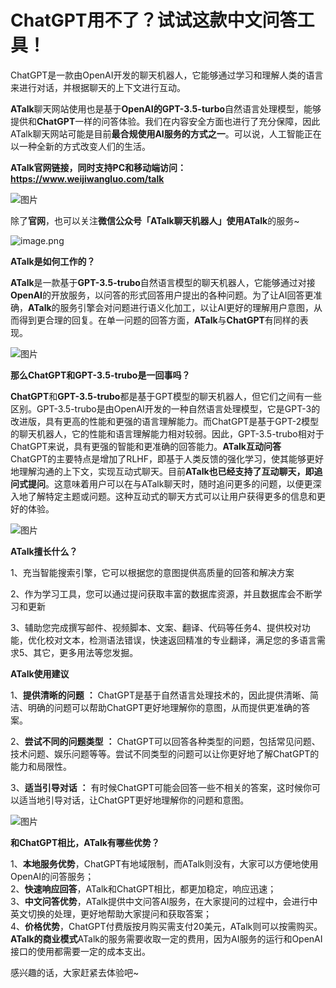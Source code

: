 # ChatGPT用不了？试试这款中文问答工具！

ChatGPT是一款由OpenAI开发的聊天机器人，它能够通过学习和理解人类的语言来进行对话，并根据聊天的上下文进行互动。

**ATalk**聊天网站使用也是基于**OpenAI的GPT-3.5-turbo**自然语言处理模型，能够提供和**ChatGPT**一样的问答体验。我们在内容安全方面也进行了充分保障，因此ATalk聊天网站可能是目前**最合规使用AI服务的方式之一**。可以说，人工智能正在以一种全新的方式改变人们的生活。

**ATalk官网链接，同时支持PC和移动端访问：https://www.weijiwangluo.com/talk**

![图片](https://p3-juejin.byteimg.com/tos-cn-i-k3u1fbpfcp/9bd37dea053b49bb8bf8f09c944e8397~tplv-k3u1fbpfcp-zoom-1.image)

除了**官网**，也可以关注**微信公众号「ATalk聊天机器人」**使用**ATalk**的服务~


![image.png](https://p1-juejin.byteimg.com/tos-cn-i-k3u1fbpfcp/6abb6c277fad41b29b2aadf70780e200~tplv-k3u1fbpfcp-watermark.image?)

**ATalk是如何工作的？**

**ATalk**是一款基于**GPT-3.5-trubo**自然语言模型的聊天机器人，它能够通过对接**OpenAI**的开放服务，以问答的形式回答用户提出的各种问题。为了让AI回答更准确，**ATalk**的服务引擎会对问题进行语义化加工，以让AI更好的理解用户意图，从而得到更合理的回复。在单一问题的回答方面，**ATalk**与**ChatGPT**有同样的表现。

![图片](https://p3-juejin.byteimg.com/tos-cn-i-k3u1fbpfcp/8c7243d5bf544c2ab79b6d6c1cc51335~tplv-k3u1fbpfcp-zoom-1.image)

**那么ChatGPT和GPT-3.5-trubo是一回事吗？**

**ChatGPT**和**GPT-3.5-trubo**都是基于GPT模型的聊天机器人，但它们之间有一些区别。GPT-3.5-trubo是由OpenAI开发的一种自然语言处理模型，它是GPT-3的改进版，具有更高的性能和更强的语言理解能力。而ChatGPT是基于GPT-2模型的聊天机器人，它的性能和语言理解能力相对较弱。因此，GPT-3.5-trubo相对于ChatGPT来说，具有更强的智能和更准确的回答能力。**ATalk互动问答**  
ChatGPT的主要特点是增加了RLHF，即基于人类反馈的强化学习，使其能够更好地理解沟通的上下文，实现互动式聊天。目前**ATalk也已经支持了互动聊天，即追问式提问**。这意味着用户可以在与ATalk聊天时，随时追问更多的问题，以便更深入地了解特定主题或问题。这种互动式的聊天方式可以让用户获得更多的信息和更好的体验。

![图片](https://p3-juejin.byteimg.com/tos-cn-i-k3u1fbpfcp/125e2a18ac46466e9e0cdeb578c3f16f~tplv-k3u1fbpfcp-zoom-1.image)

**ATalk擅长什么？**

1、充当智能搜索引擎，它可以根据您的意图提供高质量的回答和解决方案

2、作为学习工具，您可以通过提问获取丰富的数据库资源，并且数据库会不断学习和更新

3、辅助您完成撰写邮件、视频脚本、文案、翻译、代码等任务4、提供校对功能，优化校对文本，检测语法错误，快速返回精准的专业翻译，满足您的多语言需求5、其它，更多用法等您发掘。

**ATalk使用建议**

1、**提供清晰的问题** **：** ChatGPT是基于自然语言处理技术的，因此提供清晰、简洁、明确的问题可以帮助ChatGPT更好地理解你的意图，从而提供更准确的答案。

2、**尝试不同的问题类型** **：** ChatGPT可以回答各种类型的问题，包括常见问题、技术问题、娱乐问题等等。尝试不同类型的问题可以让你更好地了解ChatGPT的能力和局限性。

3、**适当引导对话** **：** 有时候ChatGPT可能会回答一些不相关的答案，这时候你可以适当地引导对话，让ChatGPT更好地理解你的问题和意图。

![图片](https://p3-juejin.byteimg.com/tos-cn-i-k3u1fbpfcp/65d30bfdd5a443d484858146d2869c46~tplv-k3u1fbpfcp-zoom-1.image)

**和ChatGPT相比，ATalk有哪些优势？** 

1、**本地服务优势**，ChatGPT有地域限制，而ATalk则没有，大家可以方便地使用OpenAI的问答服务；  
2、**快速响应回答**，ATalk和ChatGPT相比，都更加稳定，响应迅速；   
3、**中文问答优势**，ATalk提供中文问答AI服务，在大家提问的过程中，会进行中英文切换的处理，更好地帮助大家提问和获取答案；  
4、**价格优势**，ChatGPT付费版按月购买需支付20美元，ATalk则可以按需购买。**ATalk的商业模式**ATalk的服务需要收取一定的费用，因为AI服务的运行和OpenAI接口的使用都需要一定的成本支出。

感兴趣的话，大家赶紧去体验吧~
